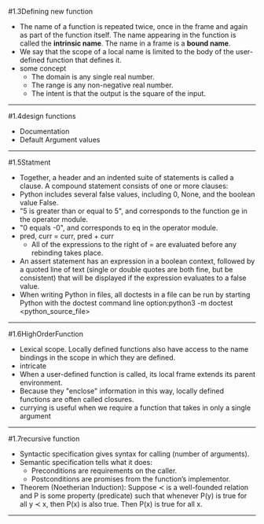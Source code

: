 #1.3Defining new function
- The name of a function is repeated twice, once in the frame and again as part of the function itself. The name appearing in the function is called the **intrinsic name**. The name in a frame is a **bound name**.
- We say that the scope of a local name is limited to the body of the user-defined function that defines it. 
- some concept
  + The domain is any single real number.
  + The range is any non-negative real number.
  + The intent is that the output is the square of the input.
-------------------------------
#1.4design functions
- Documentation
- Default Argument values 
-----------------------
#1.5Statment
- Together, a header and an indented suite of statements is called a clause. A compound statement consists of one or more clauses:
- Python includes several false values, including 0, None, and the boolean value False.
- "5 is greater than or equal to 5", and corresponds to the function ge in the operator module.
-  "0 equals -0", and corresponds to eq in the operator module.
- pred, curr = curr, pred + curr
  * All of the expressions to the right of = are evaluated before any rebinding takes place.
- An assert statement has an expression in a boolean context, followed by a quoted line of text (single or double quotes are both fine, but be consistent) that will be displayed if the expression evaluates to a false value.
- When writing Python in files, all doctests in a file can be run by starting Python with the doctest command line option:python3 -m doctest <python_source_file>

----------------
#1.6HighOrderFunction
- Lexical scope. Locally defined functions also have access to the name bindings in the scope in which they are defined.
- intricate 
- When a user-defined function is called, its local frame extends its parent environment.
- Because they "enclose" information in this way, locally defined functions are often called closures.
- currying is useful when we require a function that takes in only a single argument

---------------------

#1.7recursive function
- Syntactic specification gives syntax for calling (number of arguments).
- Semantic specification tells what it does:
  - Preconditions are requirements on the caller.
  - Postconditions are promises from the function’s implementor.
- Theorem (Noetherian Induction): Suppose ≺ is a well-founded
relation and P is some property (predicate) such that whenever
P(y) is true for all y ≺ x, then P(x) is also true. Then
P(x) is true for all x.

---------------------------------


